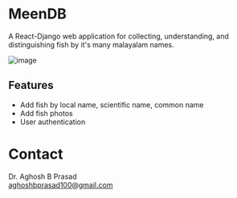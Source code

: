# MeenDB
A React-Django web application for collecting, understanding, and distinguishing fish by it's many malayalam names.

![image](https://github.com/user-attachments/assets/2265710c-3a83-4da5-b67c-6c38537ebc35)

## Features
- Add fish by local name, scientific name, common name
- Add fish photos
- User authentication

# Contact
Dr. Aghosh B Prasad <br>
aghoshbprasad100@gmail.com

